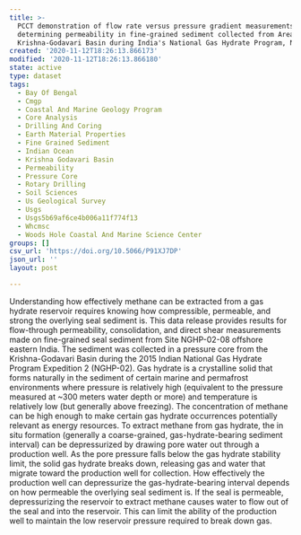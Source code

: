 ```yaml
---
title: >-
  PCCT demonstration of flow rate versus pressure gradient measurements for
  determining permeability in fine-grained sediment collected from Area C,
  Krishna-Godavari Basin during India's National Gas Hydrate Program, NGHP-02
created: '2020-11-12T18:26:13.866173'
modified: '2020-11-12T18:26:13.866180'
state: active
type: dataset
tags:
  - Bay Of Bengal
  - Cmgp
  - Coastal And Marine Geology Program
  - Core Analysis
  - Drilling And Coring
  - Earth Material Properties
  - Fine Grained Sediment
  - Indian Ocean
  - Krishna Godavari Basin
  - Permeability
  - Pressure Core
  - Rotary Drilling
  - Soil Sciences
  - Us Geological Survey
  - Usgs
  - Usgs5b69af6ce4b006a11f774f13
  - Whcmsc
  - Woods Hole Coastal And Marine Science Center
groups: []
csv_url: 'https://doi.org/10.5066/P91XJ7DP'
json_url: ''
layout: post

---
```

Understanding how effectively methane can be extracted from a gas hydrate reservoir requires knowing how compressible, permeable, and strong the overlying seal sediment is. This data release provides results for flow-through permeability, consolidation, and direct shear measurements made on fine-grained seal sediment from Site NGHP-02-08 offshore eastern India. The sediment was collected in a pressure core from the Krishna-Godavari Basin during the 2015 Indian National Gas Hydrate Program Expedition 2 (NGHP-02). Gas hydrate is a crystalline solid that forms naturally in the sediment of certain marine and permafrost environments where pressure is relatively high (equivalent to the pressure measured at ~300 meters water depth or more) and temperature is relatively low (but generally above freezing). The concentration of methane can be high enough to make certain gas hydrate occurrences potentially relevant as energy resources. To extract methane from gas hydrate, the in situ formation (generally a coarse-grained, gas-hydrate-bearing sediment interval) can be depressurized by drawing pore water out through a production well. As the pore pressure falls below the gas hydrate stability limit, the solid gas hydrate breaks down, releasing gas and water that migrate toward the production well for collection. How effectively the production well can depressurize the gas-hydrate-bearing interval depends on how permeable the overlying seal sediment is. If the seal is permeable, depressurizing the reservoir to extract methane causes water to flow out of the seal and into the reservoir. This can limit the ability of the production well to maintain the low reservoir pressure required to break down gas.
